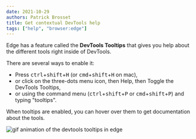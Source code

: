 ```yaml
---
date: 2021-10-29
authors: Patrick Brosset
title: Get contextual DevTools help
tags: ["help", "browser:edge"]
---
```

Edge has a feature called the __DevTools Tooltips__ that gives you help about the different tools right inside of DevTools.

There are several ways to enable it:

* Press <kbd>ctrl</kbd>+<kbd>shift</kbd>+<kbd>H</kbd> (or <kbd>cmd</kbd>+<kbd>shift</kbd>+<kbd>H</kbd> on mac),
* or click on the three-dots menu icon, then Help, then Toggle the DevTools Tooltips,
* or using the command menu (<kbd>ctrl</kbd>+<kbd>shift</kbd>+<kbd>P</kbd> or <kbd>cmd</kbd>+<kbd>shift</kbd>+<kbd>P</kbd>) and typing "tooltips".

When tooltips are enabled, you can hover over them to get documentation about the tools.

![gif animation of the devtools tooltips in edge](/assets/img/get-contextual-help.gif)